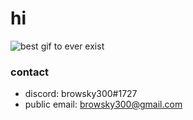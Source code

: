 # hi
![best gif to ever exist](https://media.tenor.com/images/23928a838e456b706c291d343a554f32/tenor.gif)

### contact
- discord: browsky300#1727
- public email: browsky300@gmail.com
